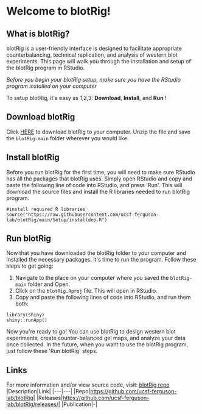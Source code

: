 # Welcome to blotRig!

## What is blotRig?

blotRig is a user-friendly interface is designed to facilitate appropriate counterbalancing, technical replication, and analysis of western blot experiments. This page will walk you through the installation and setup of the blotRig program in RStudio.

*Before you begin your blotRig setup, make sure you have the RStudio program installed on your computer*

To setup blotRig, it's easy as 1,2,3: **Download**, **Install**, and **Run** !

## Download blotRig

Click [HERE](https://github.com/ucsf-ferguson-lab/blotRig/archive/refs/heads/main.zip) to download blotRig to your computer. 
Unzip the file and save the `blotRig-main` folder wherever you would like. 

## Install blotRig 

Before you run blotRig for the first time, you will need to make sure RStudio has all the packages that blotRig uses. 
Simply open RStudio and copy and paste the following line of code into RStudio, and press 'Run'. This will download the source files and install the R libraries needed to run blotRig program.

```{r}
#install required R libraries
source("https://raw.githubusercontent.com/ucsf-ferguson-lab/blotRig/main/Setup/installdep.R")
```

## Run blotRig
Now that you have downloaded the blotRig folder to your computer and installed the necessary packages, it's time to run the program. Follow these steps to get going:

1. Navigate to the place on your computer where you saved the `blotRig-main` folder and Open.
2. Click on the  `blotRig.Rproj` file. This will open in RStudio. 
3. Copy and paste the following lines of code into RStudio, and run them both:

```{r}
library(shiny)
shiny::runApp()
```
Now you're ready to go! You can use blotRig to design western blot experiments, create counter-balanced gel maps, and analyze your data once collected. 
In the future, when you want to use the blotRig program, just follow these 'Run blotRig' steps.

## Links
For more information and/or view source code, visit: [blotRig repo](https://github.com/ucsf-ferguson-lab/blotRig)
|Description|Link|
|---|---|
|Repo|https://github.com/ucsf-ferguson-lab/blotRig|
|Releases|https://github.com/ucsf-ferguson-lab/blotRig/releases/|
|Publication|-|

